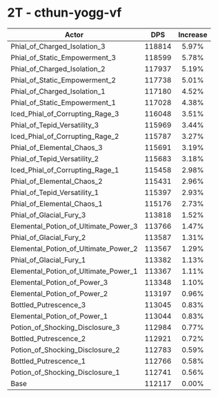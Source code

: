 # 2T - cthun-yogg-vf
| Actor | DPS | Increase |
|---|:---:|:---:|
|Phial_of_Charged_Isolation_3|118814|5.97%|
|Phial_of_Static_Empowerment_3|118599|5.78%|
|Phial_of_Charged_Isolation_2|117937|5.19%|
|Phial_of_Static_Empowerment_2|117738|5.01%|
|Phial_of_Charged_Isolation_1|117180|4.52%|
|Phial_of_Static_Empowerment_1|117028|4.38%|
|Iced_Phial_of_Corrupting_Rage_3|116048|3.51%|
|Phial_of_Tepid_Versatility_3|115969|3.44%|
|Iced_Phial_of_Corrupting_Rage_2|115787|3.27%|
|Phial_of_Elemental_Chaos_3|115691|3.19%|
|Phial_of_Tepid_Versatility_2|115683|3.18%|
|Iced_Phial_of_Corrupting_Rage_1|115458|2.98%|
|Phial_of_Elemental_Chaos_2|115431|2.96%|
|Phial_of_Tepid_Versatility_1|115397|2.93%|
|Phial_of_Elemental_Chaos_1|115176|2.73%|
|Phial_of_Glacial_Fury_3|113818|1.52%|
|Elemental_Potion_of_Ultimate_Power_3|113766|1.47%|
|Phial_of_Glacial_Fury_2|113587|1.31%|
|Elemental_Potion_of_Ultimate_Power_2|113567|1.29%|
|Phial_of_Glacial_Fury_1|113382|1.13%|
|Elemental_Potion_of_Ultimate_Power_1|113367|1.11%|
|Elemental_Potion_of_Power_3|113348|1.10%|
|Elemental_Potion_of_Power_2|113197|0.96%|
|Bottled_Putrescence_3|113045|0.83%|
|Elemental_Potion_of_Power_1|113044|0.83%|
|Potion_of_Shocking_Disclosure_3|112984|0.77%|
|Bottled_Putrescence_2|112921|0.72%|
|Potion_of_Shocking_Disclosure_2|112783|0.59%|
|Bottled_Putrescence_1|112766|0.58%|
|Potion_of_Shocking_Disclosure_1|112741|0.56%|
|Base|112117|0.00%|
